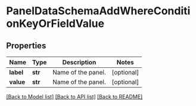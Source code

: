 # PanelDataSchemaAddWhereConditionKeyOrFieldValue

## Properties
Name | Type | Description | Notes
------------ | ------------- | ------------- | -------------
**label** | **str** | Name of the panel. | [optional] 
**value** | **str** | Name of the panel. | [optional] 

[[Back to Model list]](../README.md#documentation-for-models) [[Back to API list]](../README.md#documentation-for-api-endpoints) [[Back to README]](../README.md)


